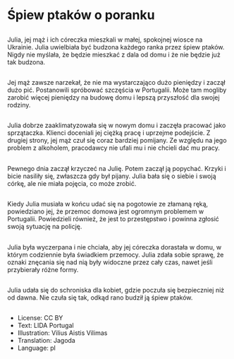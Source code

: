 # Śpiew ptaków o poranku

##
Julia, jej mąż i ich córeczka mieszkali w małej, spokojnej wiosce na Ukrainie. Julia uwielbiała być budzona każdego ranka przez śpiew ptaków. Nigdy nie myślała, że będzie mieszkać z dala od domu i że nie będzie już tak budzona.

##
Jej mąż zawsze narzekał, że nie ma wystarczająco dużo pieniędzy i zaczął dużo pić. Postanowili spróbować szczęścia w Portugalii. Może tam mogliby zarobić więcej pieniędzy na budowę domu i lepszą przyszłość dla swojej rodziny.

##
Julia dobrze zaaklimatyzowała się w nowym domu i zaczęła pracować jako sprzątaczka. Klienci doceniali jej ciężką pracę i uprzejme podejście. Z drugiej strony, jej mąż czuł się coraz bardziej pomijany. Ze względu na jego problem z alkoholem, pracodawcy nie ufali mu i nie chcieli dać mu pracy.

##
Pewnego dnia zaczął krzyczeć na Julię. Potem zaczął ją popychać. Krzyki i bicie nasiliły się, zwłaszcza gdy był pijany. Julia bała się o siebie i swoją córkę, ale nie miała pojęcia, co może zrobić.

##
Kiedy Julia musiała w końcu udać się na pogotowie ze złamaną ręką, powiedziano jej, że przemoc domowa jest ogromnym problemem w Portugalii. Powiedzieli również, że jest to przestępstwo i powinna zgłosić swoją sytuację na policję.

##
Julia była wyczerpana i nie chciała, aby jej córeczka dorastała w domu, w którym codziennie była świadkiem przemocy. Julia zdała sobie sprawę, że oznaki znęcania się nad nią były widoczne przez cały czas, nawet jeśli przybierały różne formy.

##
Julia udała się do schroniska dla kobiet, gdzie poczuła się bezpieczniej niż od dawna. Nie czuła się tak, odkąd rano budził ją śpiew ptaków.

##
* License: CC BY
* Text: LIDA Portugal
* Illustration: Vilius Aistis Vilimas
* Translation: Jagoda
* Language: pl
